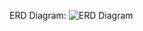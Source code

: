 ERD Diagram:
![ERD Diagram](https://user-images.githubusercontent.com/114144253/224699103-cbbe0538-0e52-40d8-a65e-dd68d06370f1.png)
